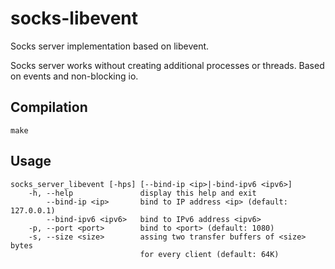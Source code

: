 # socks-libevent
Socks server implementation based on libevent.

Socks server works without creating additional processes or threads. Based on events and non-blocking io.
## Compilation
```
make
```
## Usage
```
socks_server_libevent [-hps] [--bind-ip <ip>|-bind-ipv6 <ipv6>]
    -h, --help               display this help and exit
        --bind-ip <ip>       bind to IP address <ip> (default: 127.0.0.1)
        --bind-ipv6 <ipv6>   bind to IPv6 address <ipv6>
    -p, --port <port>        bind to <port> (default: 1080)
    -s, --size <size>        assing two transfer buffers of <size> bytes
                             for every client (default: 64K)
```
